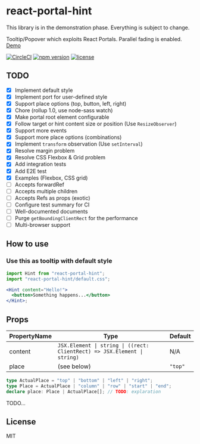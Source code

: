 # react-portal-hint

This library is in the demonstration phase. Everything is subject to change.

Tooltip/Popover which exploits React Portals. Parallel fading is enabled.  
[Demo](https://react-portal-hint-demo.netlify.com/)

[![CircleCI](https://circleci.com/gh/occar421/react-portal-hint.svg?style=svg)](https://circleci.com/gh/occar421/react-portal-hint)
[![npm version](https://img.shields.io/npm/v/react-portal-hint.svg)](https://www.npmjs.com/package/react-portal-hint)
[![license](https://img.shields.io/github/license/occar421/react-portal-hint.svg)](https://choosealicense.com/licenses/)

## TODO

- [x] Implement default style
- [x] Implement port for user-defined style
- [x] Support place options (top, button, left, right)
- [x] Chore (rollup 1.0, use node-sass watch)
- [x] Make portal root element configurable
- [x] Follow target or hint content size or position (Use `ResizeObserver`)
- [x] Support more events
- [x] Support more place options (combinations)
- [x] Implement `transform` observation (Use `setInterval`)
- [x] Resolve margin problem
- [x] Resolve CSS Flexbox & Grid problem
- [x] Add integration tests
- [x] Add E2E test
- [x] Examples (Flexbox, CSS grid)
- [ ] Accepts forwardRef
- [ ] Accepts multiple children
- [ ] Accepts Refs as props (exotic)
- [ ] Configure test summary for CI
- [ ] Well-documented documents
- [ ] Purge `getBoundingClientRect` for the performance
- [ ] Multi-browser support

## How to use

### Use this as tooltip with default style

```jsx
import Hint from "react-portal-hint";
import "react-portal-hint/default.css";

<Hint content="Hello!">
  <button>Something happens...</button>
</Hint>;
```

## Props

| PropertyName | Type | Default |
|----|----|----|
| content | `JSX.Element \| string \| ((rect: ClientRect) => JSX.Element \| string)` | N/A |
| place | (see below) | `"top"` |

```ts
type ActualPlace = "top" | "bottom" | "left" | "right";
type Place = ActualPlace | "column" | "row" | "start" | "end";
declare place: Place | ActualPlace[]; // TODO: explaration
```

TODO...

## License

MIT
